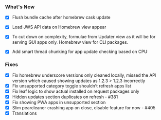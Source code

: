### What's New

- [x] Flush bundle cache after homebrew cask update
- [x] Load JWS API data on Homebrew view appear
- [x] To cut down on complexity, formulae from Updater view as it will be for serving GUI apps only. Homebrew view for CLI packages.
- [x] Add smart thread chunking for app update checking based on CPU


### Fixes

- [x] Fix homebrew underscore versions only cleaned locally, missed the API version which caused showing updates as 1.2.3 > 1.2.3 incorrectly
- [x] Fix unsupported category toggle shouldn’t refresh apps list
- [x] Fix leaf logic to show actual installed on request packages only
- [x] Hidden updates section duplicates on refresh - #381
- [x] Fix showing PWA apps in unsupported section
- [x] Slim pearcleaner crashing app on close, disable feature for now - #405
- [x] Translations
